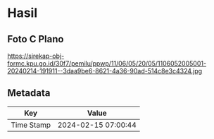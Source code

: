 # Hasil

## Foto C Plano

https://sirekap-obj-formc.kpu.go.id/30f7/pemilu/ppwp/11/06/05/20/05/1106052005001-20240214-191911--3daa9be6-8621-4a36-90ad-514c8e3c4324.jpg


## Metadata

| Key        | Value               |
| ---------- | ------------------- |
| Time Stamp | 2024-02-15 07:00:44 |




